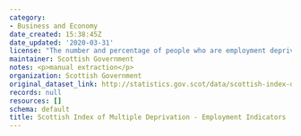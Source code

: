 ```yaml
---
category:
- Business and Economy
date_created: 15:38:45Z
date_updated: '2020-03-31'
license: "The number and percentage of people who are employment deprived\r\n"
maintainer: Scottish Government
notes: <p>manual extraction</p>
organization: Scottish Government
original_dataset_link: http://statistics.gov.scot/data/scottish-index-of-multiple-deprivation---employment-indicators
records: null
resources: []
schema: default
title: Scottish Index of Multiple Deprivation - Employment Indicators
---
```

